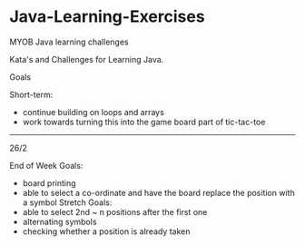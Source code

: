 # Java-Learning-Exercises
MYOB Java learning challenges


Kata's and Challenges for Learning Java.

Goals

Short-term:
- continue building on loops and arrays
- work towards turning this into the game board part of tic-tac-toe

------------------------------------------------------------------------------------------------------------------------------

26/2

End of Week Goals: 
- board printing 
- able to select a co-ordinate and have the board replace the position with a symbol
Stretch Goals: 
- able to select 2nd ~ n positions after the first one
- alternating symbols
- checking whether a position is already taken
